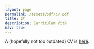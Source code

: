 ```yaml
---
layout: page
permalink: /assets/pdf/cv.pdf
title: CV
description: Curriculum Vita
nav: true
---
```


A (hopefully not too outdated) CV is [here](/assets/pdf/202103_Krometis_Justin_CV.pdf).

